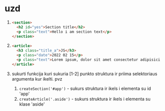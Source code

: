 # uzd

1. ```html
   <section>
     <h2 id="yes">Section title</h2>
     <p class="text">Hello i am section text</p>
   </section>
   ```
2. ```html
   <article>
     <h3 class="title_a">JS</h3>
     <p class="date">2022 02 15</p>
     <p class="text">Lorem ipsum, dolor sit amet consectetur adipisicing elit. Similique, vel?</p>
   </article>
   ```

3. sukurti funkcija kuri sukuria [1-2] punkto struktura ir priima selektoriaus argumenta kur ikelti. pvz 
   1. `createSection('#app')` - sukurs struktura ir ikels i elementa su id 'app'
   2. `createArticle('.aside')` - sukurs struktura ir ikels i elementa su klase 'aside'